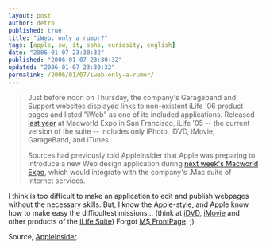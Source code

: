 ```yaml
---
layout: post
author: detro
published: true
title: "iWeb: only a rumor?"
tags: [apple, sw, it, soho, curiosity, english]
date: "2006-01-07 23:30:32"
published: "2006-01-07 23:30:32"
updated: "2006-01-07 23:30:32"
permalink: /2006/01/07/iweb-only-a-rumor/
---
```


<blockquote>Just before noon on Thursday, the company's Garageband and Support websites displayed links to non-existent iLife '06 product pages and listed "iWeb" as one of its included applications. Released <a target="_new" href="http://www.appleinsider.com/article.php?id=828">last year</a> at Macworld Expo in San Francisco, iLife '05 -- the current version of the suite -- includes only iPhoto, iDVD, iMovie, GarageBand, and iTunes.

Sources had previously told AppleInsider that Apple was preparing to introduce a new Web design application during <a target="_new" href="http://www.macworldexpo.com/live/20/">next week's Macworld Expo</a>, which would integrate with the company's .Mac suite of Internet services.</blockquote>

I think is too difficult to make an application to edit and publish webpages without the necessary skills. But, I know the Apple-style, and Apple know how to make easy the difficultest missions... (think at <a target="_new" href="http://www.apple.com/ilife/idvd/">iDVD</a>, <a target="_new" href="http://www.apple.com/ilife/imovie/">iMovie</a> and other products of the <a href="http://www.apple.com/ilife/" target="_new">iLife Suite</a>)
Forgot <a target="_new" href="http://www.microsoft.com/italy/office/frontpage/default.mspx">M$ FrontPage</a>. ;)

Source, <a target="_new" href="http://www.appleinsider.com/article.php?id=1440">AppleInsider</a>.


